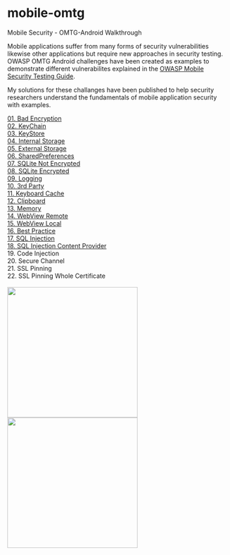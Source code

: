 # mobile-omtg
Mobile Security - OMTG-Android Walkthrough

Mobile applications suffer from many forms of security vulnerabilities likewise other applications but require new approaches in security testing. OWASP OMTG Android challenges have been created as examples to demonstrate different vulnerabilites explained in the [OWASP Mobile Security Testing Guide](https://github.com/OWASP/owasp-mstg/).

My solutions for these challanges have been published to help security researchers understand the fundamentals of mobile application security with examples.

[01. Bad Encryption](https://github.com/bwinsight/mobile-omtg/tree/master/01_bad_encryption)
<br>[02. KeyChain](https://github.com/bwinsight/mobile-omtg/tree/master/02_keychain)
<br>[03. KeyStore](https://github.com/bwinsight/mobile-omtg/tree/master/03_keystore)
<br>[04. Internal Storage](https://github.com/bwinsight/mobile-omtg/tree/master/04_internal_storage)
<br>[05. External Storage](https://github.com/bwinsight/mobile-omtg/tree/master/05_external_storage)
<br>[06. SharedPreferences](https://github.com/bwinsight/mobile-omtg/tree/master/06_sharedpreferences)
<br>[07. SQLite Not Encrypted](https://github.com/bwinsight/mobile-omtg/tree/master/07_sqlite_not_encrypted)
<br>[08. SQLite Encrypted](https://github.com/bwinsight/mobile-omtg/tree/master/08_sqlite_encrypted)
<br>[09. Logging](https://github.com/bwinsight/mobile-omtg/tree/master/09_logging)
<br>[10. 3rd Party](https://github.com/bwinsight/mobile-omtg/tree/master/10_3rd_party)
<br>[11. Keyboard Cache](https://github.com/bwinsight/mobile-omtg/tree/master/11_keyboard_cache)
<br>[12. Clipboard](https://github.com/bwinsight/mobile-omtg/tree/master/12_clipboard)
<br>[13. Memory](https://github.com/bwinsight/mobile-omtg/tree/master/13_memory)
<br>[14. WebView Remote](https://github.com/bwinsight/mobile-omtg/tree/master/14_webview_remote)
<br>[15. WebView Local](https://github.com/bwinsight/mobile-omtg/tree/master/15_webview_local)
<br>[16. Best Practice](https://github.com/bwinsight/mobile-omtg/tree/master/16_best_practice)
<br>[17. SQL Injection](https://github.com/bwinsight/mobile-omtg/tree/master/17_sql_injection)
<br>[18. SQL Injection Content Provider](https://github.com/bwinsight/mobile-omtg/tree/master/18_sql_injection_content_provider)
<br>19. Code Injection
<br>20. Secure Channel
<br>21. SSL Pinning
<br>22. SSL Pinning Whole Certificate
<br><br><img src="https://user-images.githubusercontent.com/55597077/65364468-e9646d00-dc09-11e9-9b3e-9cc65dc36acf.png" width="296"> <img src="https://user-images.githubusercontent.com/55597077/67234711-8569da00-f43d-11e9-9ff6-edaf95bc116e.png" width="296">
